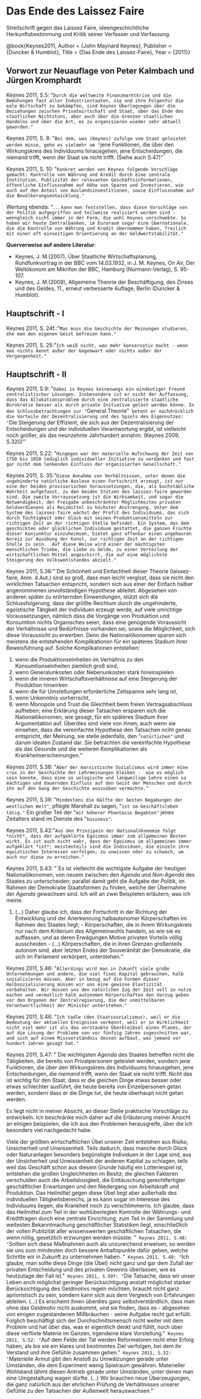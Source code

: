 # Das Ende des Laissez Faire
Streitschrift gegen das Laissez Faire, ideengeschichtliche Herkunftsbestimmung und Kritik seiner Verfasser und Verfassung.


@book{Keynes2011,
	Author = {John Maynard Keynes},
	Publisher = {Duncker & Humblot},
	Title = {Das Ende des Laissez-Faire},
	Year = {2011}}


## Vorwort zur Neuauflage von Peter Kalmbach und Jürgen Kromphardt

Keynes 2011, S.5: "`Durch die weltweite Finanzmarktkrise und die Bemühungen fast aller Industriestaaten, sie und ihre Folgenfür die eale Wirtschaft zu bekämpfen, sind Keynes Überlegungen über die Beziehungen zwischen Privatwirtschaft und Staat, über das Ende des staatlichen Nichtstuns, aber auch über die Grenzen staatlichen Handelns und über die Art, es zu organisieren wieder sehr aktuell geworden."`

Keynes 2011, S. 8: "`Bei dem, was (Keynes) zufolge vom Staat geleistet werden müsse, gehe es vielmehr um "`jene Funktionen, die über den Wirkungskreis des Individuums hinausgehen, jene Entscheidungen, die niemand trifft, wenn der Staat sie nicht trifft. (Siehe auch S.47)"`

Keynes 2011, S. 10: "`Konkret werden von Keynes folgende Vorschläge gemacht: Kontrolle von Währung und Kredit durch eine zentrale Institution, Publizität der relevanten Geschäftsinformationen, öffentliche Einflussnahme auf Höhe von Sparen und Investieren, wie auch auf den Anteil von Auslandsinvestitionen, sowie Einflussnahme auf die Bevölkerungsentwicklung."`

Wertung ebenda: "`...kann man feststellen, dass diese Vorschläge von der Politik aufgegriffen und teilweise realisiert worden sind - wenngleich nicht immer in der Form, die wohl Keynes vorschwebte. So haben wir heute Zentralbanken, im Euroraum sogar eine übernationale, die die Kontrolle von Währung und Kredit übernommen haben, freilich mit einer oft einseitigen Orientierung an der Geldwertstabilität."`

**Querverweise auf andere Literatur**:
- Keynes, J. M.(2007), Über Staatliche Wirtschaftsplanung, Rundfunkvortrag in der BBC vom 14.03.1932, in J. M. Keynes, On Air, Der Weltökonom am Mikrifon der BBC, Hamburg (Nurmann-Verlag), S. 95-107.
- Keynes, J. M.(2009), Allgemeine Theorie der Beschäftigung, des Zinses und des Geldes, 11., erneut verbesserte Auflage, Berlin (Duncker & Humblot).



## Hauptschrift - I

Keynes 2011, S. 24f.:"`Man muss die Geschichte der Meinungen studieren, ehe man den eigenen Geist befreien kann."`

Keynes 2011, S. 25:"`Ich weiß nicht, was mehr konservativ macht - wenn man nichts kennt außer der Gegenwart oder nichts außer der Vergangenheit."`

## Hauptschrift - II

Keynes 2011, S.9: "`Dabei is Keynes keineswegs ein eindeutiger Freund zentralistischer Lösungen. Insbesondere ist er nicht der Auffassung, dass das Allokationsproblem durch eine zentralisierte staatliche Bürokratie besser als durch private Initiative gelöst werden könne. In den Schlussbetrachtungen zur "`General Theorie"` betont er nachdrücklich die Vorteile der Dezentralisierung und des Spiels des Eigennutzes: "`Die Steigerung der Effizient, die sich aus der Dezentralisierung der Entscheidungen und der individuellen Verantwortung ergibt, ist vielleicht noch größer, als das neunzehnte Jahrhundert annahm. (Keynes 2009, S.320)"`

Keynes 2011, S.22: "`Hingegen war der materielle Aufschwung der Zeit von 1750 bis 1850 lediglich individueller Initiative zu verdanken und fast gar nicht dem lenkenden Einfluss der organisierten Gesellschaft."`


Keynes 2011, S. 35:"`Diese Annahme von Verhältnissen, unter denen die ungehinderte natürliche Auslese einen Fortschritt erzeugt, ist nur eine der beiden provisorischen Voraussetzungen, die, als buchstäbliche Wahrheit aufgefasst, zu den beiden Stützen des laissez-faire geworden sind. Die zweite Vorraussetzung ist die Wirksamkeit, und sogar die Notwendigkeit, der Freigabe unbeschränkter Möglichkeiten privaten Geldverdienens als Reizmittel zu höchster Anstrengung. Unter dem System des laissez-faire wächst der Profit des Individuums, das sich durch Tüchtigkeit oder Glück mit seinen Produktionsmitteln zur richtigen Zeit an der richtigen Stelle befindet. Ein System, das dem geschickten oder glücklichen Individuum gestattet, die ganzen Früchte dieser Konjunktur einzuheimsen, bietet ganz offenbar einen ungeheuren Anreiz zur Ausübung der Kunst, zur richtigen Zeit an der richtigen Stelle zu sein.  Auf diese Weise wird einer der mächtigsten menschlichen Triebe, die Liebe zu Gelde, zu einer Verteilung der wirtschaftlichen Mittel angeschirrt, die auf eine möglichste Steigerung des Volkswohlstandes abzielt."`


Keynes 2011, S.36:"`Die Schönheit und Einfachheit dieser Theorie (laissez-faire, Anm. d.Aut.) sind so groß, dass man leicht vergisst, dass sie nicht den wirklichten Tatsachen entspricht, sondern sich aus einer der Einfach halber angenommenen unvollständigen Hypothese ableitet. Abgesehen von anderen später zu erörternden Einwendungen, stützt sich die Schlussfolgerung, dass der größte Reichtum durch die ungehinderte, egoistische Tätigkeit der Individuen erzeugt werde, auf viele unrichtige Voraussetzungen, nämlich dass die Vorgänge von Produktion und Konsumtion nichts Organisches seien, dass eine genügende Voraussicht der Verhältnisse und Bedürfnisse vorhanden sei, sowie die Möglichkeit, sich diese Voraussicht zu erwerben. Denn die Nationalökonomen sparen sich meistens die entstehenden Komplikationen für ein späteres Stadium ihrer Beweisführung auf. Solche Komplikationen entstehen:
1. wenn die Produktionseinheiten im Verhältnis zu den Konsumtionseinheiten ziemlich groß sind,
2. wenn Generalunkosten oder Nebenunkosten stark hineinspielen
3. wenn die inneren Wirtschaftsverhältnisse auf eine Steigerung der Produktion hinwirken
4. wenn die für Umstellungen erforderliche Zeitspanne sehr lang ist,
5. wenn Unkenntnis vorherrscht,
6. wenn Monopole und Trust die Gleichheit beim freien Vertragsabschluss aufheben;
eine Erklärung dieser Tatsachen ersparen sich die Nationalökonomen, wie gesagt, für ein späteres Stadium ihrer Argumentation auf. Überdies sind viele von ihnen, auch wenn sie einsehen, dass die vereinfachte Hypothese den Tatsachen nciht genau entspricht, der Meinung, sie stelle jedenfalls, den "`natürlichen"` und darum idealen Zustand dar. Sie betrachten die vereinfachte Hypothese als das Gesunde und die weiteren Komplikationen als Krankheitserscheinungen."`


Keynes 2011, S.38: "`Aber der marxistische Sozialismus wird immer eine crux in der Geschichte der Lehrmeinungen bleiben -  wie es möglich sein konnte, dass eine so unlogische und langweilige Lehre einen so mächtigen und dauernden Einfluss auf den Geist der Menschen und durch ihn auf den Gang der Geschichte auszuüben vermochte."`

Keynes 2011, S.39: "`Mindestens die Hälfte der besten Begabungen der westlichen Welt"`, pflegte Marshall zu sagen, "`ist im Geschäftsleben tätig."` Ein großer Teil der "`mit höherer Phantasie Begabten"` jenes Zeitalters stand im Dienste des "`business"`.

Keynes 2011, S.42:"`Aus den Prinzipein der Nationalökonomie folgt *nicht*, dass der aufgeklärte Egoismus immer zum allgemeinen Besten wirkt. Es ist auch nicht wahr, dass der Egoismus im allgemeinen immer aufgeklärt *ist*; meistenteils
 sind die Individuen, die einzeln ihre egoistischen Interessen verfolgen, zu unwissen oder zu schwach, um auch nur diese zu erreichen."`

Keynes 2011, S.43: "`Es ist vielleicht die wichtigste Aufgabe der heutigen Nationalökonomen, von neuem zwischen den *Agenda* und *Non-Agenda* des Staates zu unterscheiden; parallel damit geht die Aufgabe der Politik, im Rahmen der Demokratie Staatsformen zu finden, welche der Übernahme der *Agenda* gewachsen sind. Ich will an zwei Beispielen erläutern, was ich meine.
1. (...) Daher glaube ich, dass der Fortschritt in der Richtung der Entwicklung und der Anerkennung halbautonomer Körperschaften im Rahmen des Staates liegt; - Körperschaften, die in ihrem Wirkungskreis nur nach dem Kriterium des Allgemeinwohls handeln, so wie sie es auffassen, und as deren Erwägungen Motive privaten Vorteils völlig ausscheiden -  (...) Körperschaften, die in ihren Grenzen großenteils autonom sind, aber letzten Endes der Souveränität der Demokratie, die sich im Parlament verkörpert, unterstehen."`

Keynes 2011, S.46: "`Allerdings wird man in Zukunft viele große Unternehmungen und andere, die viel fixes Kapital gebrauchen, halb sozialisieren müssen. Aber in bezug auf die Formen dieser Halbsozialisierung müssen wir uns eine gewisse Elastizität vorbehalten. Wir müssen uns den natürlchen Zug der Zeit voll zu nutze machen und vermutlich halb autonomen Körperschaften den Vorzug geben vor den Organen der Zentralregierung, die der unmittelbaren Verantwortlichkeit der Minister unterstehen."`

Keynes 2011, S.46: "`Ich tadle (den Staatssozialismus), weil er die Bedeutung der aktuellen Ereignisse verkennt, weil er in Wirklichkeit nicht viel mehr ist als das verstaubte Überbleibsel eines Planes, der auf die Lösung der Probleme von vor fünfzig Jahren zugeschnitten war, und sich auf einem Missverständnis dessen aufbaut, was jemand vor hundert Jahren gesagt hat."`

Keynes 2011, S.47: "`Die wichtigsten *Agenda* des Staates betreffen nicht die Tätigkeiten, die bereits von Privatpersonen geleistet werden, sondern jene Funktionen, die über den Wirkungskreis des Individuums hinausgehen, jene Entscheidungen, die *niemand* trifft, wenn der Staat sie nicht trifft. Nicht das ist wichtig für den Staat, dass er die gleichen Dinge etwas besser oder etwas schlechter ausführt, die heute bereits von Einzelpersonen getan werden, sondern dass er die Dinge tut, die heute überhaupt nicht getan werden.

Es liegt nicht in meiner Absicht, an dieser Stelle praktische Vorschläge zu entwickeln. Ich beschränke mich daher auf die Erläuterung meiner Ansicht an einigen beispielen, die ich aus den Problemen herausgreife, über die ich besonders viel nachgedacht habe.

Viele der größten wirtschaftlichen Übel unserer Zeit entstehen aus Risiko, Unsicherheit und Unwissenheit. Teils dadurch, dass manche durch Glück oder Naturanlagen besonders begünstigte Individuen in der Lage sind, aus der Unsicherheit und Unwissenheit der anderen Kapital zu schlagen, teils weil das Geschäft schon aus diesem Grunde häufig ein Lotteriespiel ist, entstehen die großen Ungleichheiten im Besitz; die gleichen Faktoren verschulden auch die Arbeitslosigkeit, die Enttäuschung gerechtfertigter geschäftlicher Erwartungen und den Niedergang von Arbeitskraft und Produktion. Das Heilmittel gegen diese Übel liegt aber außerhalb des individuellen Tätigkeitsbereichs, ja es kann sogar im Interesse des Individuums liegen, die Krankheit noch zu verschlimmerns. Ich glaube, dass das Heilmittel zum Teil in der wohlüberlegten Kontrolle der Währungs- und Kreditfragen durch eine zentrale Einrichtung, zum Teil in der Sammlung und weitesten Bekanntmachung geschäftlicher Statistiken liegt, einschlie0lich der vollen Publizität aller wissenswerten geschäftlichen Tatsachen, die wenn nötig, gesetzlich erzwungen werden müsste. "`
Keynes 2011, S.48: "`Sollten sich diese Maßnahmen auch als unzureichend erweisen, so werden sie uns zum mindesten doch bessere Anhaltspunkte dafür geben, welche Schritte wir in Zukunft zu unternehmen haben. "`
Keynes 2011, S.48: "`Ich glaube, man sollte diese Dinge (die Übel) nicht ganz und gar dem Zufall der privaten Entscheidung und des privaten Gewinns überlassen, wie es heutzutage der Fall ist."`
Keynes 2011, S.50f: "`Die Tatsache, dass wir unser Leben anch möglichst geringer Berücksichtigung anstatt möglichst starker Berücksichtigung des Geldmotivs regeln möchten, braucht nicht ganz aprioristisch zu sein, sondern kann sich aus dem Vergleich von Erfahrungen ableiten. (...) Es erscheint ihnen überdies ganz selbstverständlich, dass man ohne das Geldmotiv nicht auskommt, und sie finden, dass es - abgesehen von einigen zugestandenen Mißbräuchen - seine Aufgabe recht gut erfüllt. Folglich beschäftigt sich der Durchschnittsmensch nicht weiter mit dem Problem und hat über das, was er eigentlich denkt und fühlt, noch über diese verflixte Materie im Ganzen, irgendeine klare Vorstellung."`
Keynes 2011, S.52: "`Auf dem Felde der Tat werden Reformatoren nicht eher Erfolg haben, als bis sie ein klares und bestimmtes Ziel verfolgen, bei dem ihr Verstand und ihre Gefühle zusammen gehen."`
Keynes 2011, S.52: "`Materielle Armut gibt den Anstoß zu Umwälzungen gerade unter Umständen, die dem Experiment wenig Spielraum gewähren. Materieller Wohlstand lähmt diesen Antrieb gerade unter Umständen, unter denen man eine Umgestaltung wagen dürfte. (...) Wir brauchen neue Überzeugungen, die ganz natürlich aus der ehrlichen Prüfung de Verhältnisses unserer Gefühle zu den Tatsachen der Außenwelt herauswachsen."`
